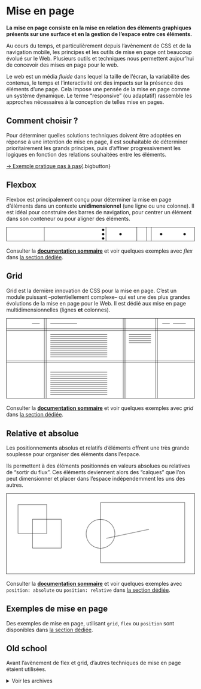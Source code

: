 # Mise en page

**La mise en page consiste en la mise en relation des éléments graphiques présents sur une surface et en la gestion de l’espace entre ces éléments.**

Au cours du temps, et particulièrement depuis l’avènement de CSS et de la navigation mobile, les principes et les outils de mise en page ont beaucoup évolué sur le Web. Plusieurs outils et techniques nous permettent aujour’hui de concevoir des mises en page pour le web.

Le web est un média *fluide* dans lequel la taille de l’écran, la variabilité des contenus, le temps et l’interactivité ont des impacts sur la présence des éléments d’une page. Cela impose une pensée de la mise en page comme un système dynamique. Le terme “responsive” (ou adaptatif) rassemble les approches nécessaires à la conception de telles mise en pages.

## Comment choisir ?


Pour déterminer quelles solutions techniques doivent être adoptées en réponse à une intention de mise en page, il est souhaitable de déterminer prioritairement les grands principes, puis d’affiner progressivement les logiques en fonction des relations souhaitées entre les éléments.

[→ Exemple pratique pas à pas](step-by-step){.bigbutton}



## Flexbox

Flexbox est principalement conçu pour déterminer la mise en page d’éléments dans un contexte **unidimensionnel** (une ligne ou une colonne).
Il est idéal pour construire des barres de navigation, pour centrer un élément dans son conteneur ou pour aligner des éléments. 

![flexbox](flex.svg)

Consulter la [**documentation sommaire**](../flexbox/) et voir quelques exemples avec _flex_ dans [la section dédiée](../../../exemples/#flex).

## Grid

Grid est la dernière innovation de CSS pour la mise en page. C’est un module puissant –potentiellement complexe– qui est une des plus grandes évolutions de la mise en page pour le Web. Il est dédié aux mise en page multidimensionnelles (lignes **et** colonnes). 

![grid](grid.svg)


Consulter la [**documentation sommaire**](../../css/grid/) et voir quelques exemples avec _grid_ dans [la section dédiée](../../../exemples/#flex).


## Relative et absolue

Les positionnements absolus et relatifs d’éléments offrent une très grande souplesse pour organiser des éléments dans l’espace.

Ils permettent à des éléments positionnés en valeurs absolues ou relatives de “sortir du flux”. Ces éléments deviennent alors des “calques” que l’on peut dimensionner et placer dans l’espace indépendemment les uns des autres.

![positions](positions.svg)

Consulter la [**documentation sommaire**](../../css/positions/) et voir quelques exemples avec `position: absolute` ou `position: relative` dans [la section dédiée](../../../exemples/#positions).




## Exemples de mise en page

Des exemples de mise en page, utilisant `grid`, `flex` ou `position` sont disponibles dans [la section dédiée](../../../exemples/#layout).



## Old school

Avant l’avènement de flex et grid, d’autres techniques de mise en page étaient utilisées. 
<details>

<summary>Voir les archives</summary>

<div  markdown="1">


### Tableaux, lignes et cellules

Avant CSS, on utilisait les éléments `<table>`, leurs `<tr>` (lignes) et `<td>` (cellules) pour mettre en page les sites web. Pour créer des espaces dans la mise en page, on utilisait des images transparentes (`spacer.gif`) en forçant leurs tailles. C’était douloureux, inefficace et non-sémantique au possible (les `<table>` sont dédiées à l’affichage de données tabulaires).

Voir [le site de Libération en 2000, sur web.archive.org](https://web.archive.org/web/20000809010933/http://www.liberation.fr/).

### Propriétés `float` et `inline-block`

Les propriétés CSS `float:left|right` et `display:inline-block` ont ensuite permis de créer des mise en pages plus souples, et de retrouver la dimension sémantique. Ces techniques, bien que souffrant de nombreuses limites, sont matures et efficientes, mais ont été supplantées depuis par les modules CSS Grid et Flexbox.

Voir l’[archive de la documentation sur `float` et `inline-block`](../floats/).

</div>

</details>